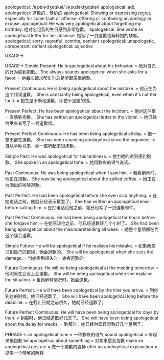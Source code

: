apologetical: /əˌpɒləˈdʒetɪkəl/ /əˌpɑːləˈdʒetɪkəl/
apologetical: adj.
apologetical: 道歉的，辩护的
apologetical: Showing or expressing regret, especially for some fault or offense; offering or containing an apology or excuse.
apologetical: He was very apologetical about forgetting my birthday. 他对忘记我的生日感到非常抱歉。
apologetical: She wrote an apologetical letter for her absence. 她写了一封道歉信解释她的缺席。
apologetical: sorry, regretful, contrite, penitent
apologetical: unapologetic, unrepentant, defiant
apologetical: adjective


USAGE->

USAGE->
Simple Present:
He is apologetical about his behavior. = 他对自己的行为感到抱歉。
She always sounds apologetical when she asks for a favor. = 她每次请求帮忙时总是听起来很抱歉。

Present Continuous:
He is being apologetical about the mistake. = 他正在为这个错误道歉。
She is constantly being apologetical, even when it's not her fault. = 她总是不断地道歉，即使不是她的错。

Present Perfect:
He has been apologetical about the incident. =  他对这件事一直感到抱歉。
She has written an apologetical letter to the victim. = 她已经给受害者写了一封道歉信。

Present Perfect Continuous:
He has been being apologetical all day. = 他一整天都在道歉。
She has been sounding apologetical since the argument. = 自从争吵以来，她一直听起来很抱歉。

Simple Past:
He was apologetical for his tardiness. = 他为他的迟到感到抱歉。
She spoke in an apologetical tone. = 她用歉疚的语气说话。

Past Continuous:
He was being apologetical when I saw him. = 我看到他时，他正在道歉。
She was being apologetical about the spilled coffee. = 她正在为洒出的咖啡道歉。

Past Perfect:
He had been apologetical before she even said anything. = 在她说话之前，他就已经表示歉意了。
She had written an apologetical email before calling him. = 在打电话给他之前，她已经写了一封道歉邮件。

Past Perfect Continuous:
He had been being apologetical for hours before she forgave him. = 在她原谅他之前，他已经道歉好几个小时了。
She had been being apologetical about the misunderstanding all week. = 她整个星期都在为这个误会道歉。

Simple Future:
He will be apologetical if he realizes his mistake. = 如果他意识到自己的错误，他会道歉的。
She will be apologetical when she sees the damage. = 当她看到损失时，她会道歉的。

Future Continuous:
He will be being apologetical at the meeting tomorrow. = 他明天在会议上会道歉。
She will be being apologetical when she explains the situation. = 当她解释情况时，她会道歉。

Future Perfect:
He will have been apologetical by the time you arrive. = 到你到达的时候，他已经道歉了。
She will have been apologetical long before the deadline. = 在截止日期之前很久，她就已经道歉了。

Future Perfect Continuous:
He will have been being apologetical for days by then. = 到那时，他已经道歉好几天了。
She will have been being apologetical about the delay for weeks. = 到那时，她已经为延误道歉好几个星期了。



PHRASE->
an apologetical tone =  一种歉疚的语气
sound apologetical = 听起来很抱歉
be apologetical about something =  对某事感到抱歉
make an apologetical gesture = 做一个道歉的姿势
offer an apologetical explanation =  提供一个辩解的解释
